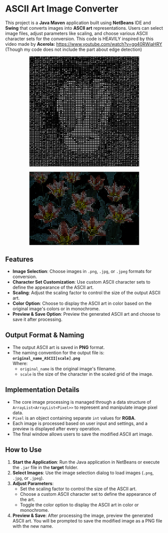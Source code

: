 # ASCII Art Image Converter

This project is a **Java Maven** application built using **NetBeans** IDE and **Swing** that converts images into **ASCII art** representations. Users can select image files, adjust parameters like scaling, and choose various ASCII character sets for the conversion.
This code is HEAVILY inspired by this video made by **Acerola:** https://www.youtube.com/watch?v=gg40RWiaHRY
(Though my code does not include the part about edge detection)

<p align="center">
  <img src="tests/baboon_ASCII%5B8%5D.png" width="350" alt="Example ASCII Art">
</p>

<p align="center">
  <img src="tests/tulips_ASCII%5B8%5D.png" width="350" alt="Example ASCII Art with color">
</p>

## Features

- **Image Selection**: Choose images in `.png`, `.jpg`, or `.jpeg` formats for conversion.
- **Character Set Customization**: Use custom ASCII character sets to define the appearance of the ASCII art.
- **Scaling**: Adjust the scaling factor to control the size of the output ASCII art.
- **Color Option**: Choose to display the ASCII art in color based on the original image's colors or in monochrome.
- **Preview & Save Option**: Preview the generated ASCII art and choose to save it after processing.

## Output Format & Naming

- The output ASCII art is saved in **PNG** format.
- The naming convention for the output file is:  
  **`original_name_ASCII[scale].png`**  
  Where:
  - `original_name` is the original image's filename.
  - `scale` is the size of the character in the scaled grid of the image.

## Implementation Details

- The core image processing is managed through a data structure of `ArrayList<ArrayList<Pixel>>` to represent and manipulate image pixel data.
- `Pixel` is an object containing separate `int` values for **RGBA**.
- Each image is processed based on user input and settings, and a preview is displayed after every operation.
- The final window allows users to save the modified ASCII art image.

## How to Use

1. **Start the Application**: Run the Java application in NetBeans or execute the `.jar` file in the **target** folder.
2. **Select Images**: Use the image selection dialog to load images (`.png`, `.jpg`, or `.jpeg`).
3. **Adjust Parameters**:
   - Set the scaling factor to control the size of the ASCII art.
   - Choose a custom ASCII character set to define the appearance of the art.
   - Toggle the color option to display the ASCII art in color or monochrome.
4. **Preview & Save**: After processing the image, preview the generated ASCII art. You will be prompted to save the modified image as a PNG file with the new name.
